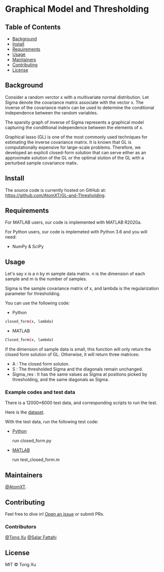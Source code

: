 
# Graphical Model and Thresholding


## Table of Contents

- [Background](#background)
- [Install](#install)
- [Requirements](#requirements)
- [Usage](#usage)
- [Maintainers](#maintainers)
- [Contributing](#contributing)
- [License](#license)

## Background

Consider a random verctor x with a multivariate normal distribution. Let Sigma denote the covariance matrix associate with the vector x.  The inverse of the covariance matrix can be used to determine the conditional independence between the random variables.

The sparsity graph of inverse of Sigma represents a graphical model capturing the condittional independence between the elements of x.

Graphical lasso (GL) is one of the most commonly used techniques for estimating the inverse covariance matrix. It is known that GL is computationally expensive for large-scale problems. Therefore, we developed an explicit closed-form solution that can serve either as an approximate solution of the GL or the optimal slution of the GL with a perturbed sample covariance matix. 


## Install

The source code is currently hosted on GitHub at: https://github.com/AtomXT/GL-and-Thresholding.


## Requirements

For MATLAB users, our code is implemented with MATLAB R2020a.

For Python users, our code is implemeted with Python 3.6 and you will need:
 - NumPy & SciPy


## Usage

Let's say x is a n by m sample data matrix. n is the dimension of each sample and m is the number of samples.

Sigma is the sample covariance matrix of x, and lambda is the regularization parameter for thresholding.

You can use the following code:

- Python

```sh
closed_form(x, lambda)

```

- MATLAB

```sh
Closed_form(x, lambda)
```
If the dimension of sample data is small, this function will only return the closed form solution of GL. Otherwise, it will return three matrices: 

- A : The closed form soluton.
- S : The thresholded Sigma and the diagonals remain unchanged.
- Sigma_res : It has the same values as Sigma at positions picked by thresholding, and the same diagonals as Sigma.

### Example codes and test data

There is a 12000*6000 test data, and corresponding scripts to run the test.

Here is the [dataset](https://drive.google.com/file/d/1AV26CgaNr0z7x-hdgMPCWbdX5VLigHHH/view?usp=sharing).

With the test data, run the following test code:

- [Python](https://github.com/AtomXT/GL-and-Thresholding/tree/main/code/Python)

    run closed_form.py

- [MATLAB](https://github.com/AtomXT/GL-and-Thresholding/tree/main/code/MATLAB)

    run test_closed_form.m


## Maintainers

[@AtomXT](https://github.com/AtomXT).

## Contributing

Feel free to dive in! [Open an issue](https://github.com/AtomXT/GL-and-Thresholding/issues/new) or submit PRs.

### Contributors

[@Tong Xu](https://github.com/AtomXT)    [@Salar Fattahi]()


## License

MIT © Tong Xu
